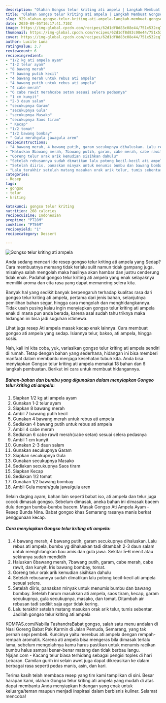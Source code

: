 ```yaml
---
description: "Olahan Gongso telur kriting ati ampela | Langkah Membuat Gongso telur kriting ati ampela Yang Bisa Manjain Lidah"
title: "Olahan Gongso telur kriting ati ampela | Langkah Membuat Gongso telur kriting ati ampela Yang Bisa Manjain Lidah"
slug: 929-olahan-gongso-telur-kriting-ati-ampela-langkah-membuat-gongso-telur-kriting-ati-ampela-yang-bisa-manjain-lidah
date: 2020-09-05T16:17:41.710Z
image: https://img-global.cpcdn.com/recipes/62d1df8d83c08e44/751x532cq70/gongso-telur-kriting-ati-ampela-foto-resep-utama.jpg
thumbnail: https://img-global.cpcdn.com/recipes/62d1df8d83c08e44/751x532cq70/gongso-telur-kriting-ati-ampela-foto-resep-utama.jpg
cover: https://img-global.cpcdn.com/recipes/62d1df8d83c08e44/751x532cq70/gongso-telur-kriting-ati-ampela-foto-resep-utama.jpg
author: Lucile Luna
ratingvalue: 3.7
reviewcount: 6
recipeingredient:
- "1/2 kg ati ampela ayam"
- "1-2 telur ayam"
- "8 bawang merah"
- "7 bawang putih kecil"
- "4 bawang merah untuk rebus ati ampela"
- "4 bawang putih untuk rebus ati ampela"
- "4 cabe merah"
- "6 cabe rawit merahcabe setan sesuai selera pedasnya"
- "1 cm kunyit"
- "2-3 daun salam"
- "secukupnya Garam"
- "secukupnya Gula"
- "secukupnya Masako"
- "secukupnya Saos tiram"
- " Kecap"
- "1/2 tomat"
- "1/2 bawang bombay"
- " Gula merahgula jawagula aren"
recipeinstructions:
- "4 bawang merah, 4 bawang putih, garam secukupnya dihaluskan. Lalu rebus ati ampela, bumbu yg dihaluskan tadi ditambah 2-3 daun salam untuk menghilangkan bau amis dan gula jawa. Sekitar 5-6 menit atau sekiranya sudah mendidih"
- "Haluskan 8bawang merah, 7bawang putih, garam, cabe merah, cabe rawit, dan kunyit. Iris bawang bombay, tomat."
- "Goreng telur orak arik kemudian sisihkan dahulu"
- "Setelah rebusannya sudah dimatikan lalu potong kecil-kecil ati ampela sesuai selera."
- "Setelah diiris, panaskan minyak untuk menumis bumbu dan bawang bombay. Setelah harum masukkan ati ampela, saos tiram, kecap, garam secukupnya, gula secukupnya, masako, dan tomat. Ditambah air rebusan tadi sedikit saja agar tidak kering."
- "Lalu terakhir setelah matang masukan orak arik telur, tumis sebentar. Jadilah gongso telur kriting ati ampela"
categories:
- Resep
tags:
- gongso
- telur
- kriting

katakunci: gongso telur kriting 
nutrition: 268 calories
recipecuisine: Indonesian
preptime: "PT28M"
cooktime: "PT56M"
recipeyield: "1"
recipecategory: Dessert

---
```



![Gongso telur kriting ati ampela](https://img-global.cpcdn.com/recipes/62d1df8d83c08e44/751x532cq70/gongso-telur-kriting-ati-ampela-foto-resep-utama.jpg)

Anda sedang mencari ide resep gongso telur kriting ati ampela yang Sedap? Cara membuatnya memang tidak terlalu sulit namun tidak gampang juga. misalnya salah mengolah maka hasilnya akan hambar dan justru cenderung tidak enak. Padahal gongso telur kriting ati ampela yang enak selayaknya memiliki aroma dan cita rasa yang dapat memancing selera kita.

Banyak hal yang sedikit banyak berpengaruh terhadap kualitas rasa dari gongso telur kriting ati ampela, pertama dari jenis bahan, selanjutnya pemilihan bahan segar, hingga cara mengolah dan menghidangkannya. Tidak usah pusing kalau ingin menyiapkan gongso telur kriting ati ampela enak di mana pun anda berada, karena asal sudah tahu triknya maka hidangan ini bisa jadi suguhan istimewa.

Lihat juga resep Ati ampela masak kecap enak lainnya. Cara membuat gongso ati ampela yang sedap. Isiannya telur, bakso, ati ampela, hingga sosis.


Nah, kali ini kita coba, yuk, variasikan gongso telur kriting ati ampela sendiri di rumah. Tetap dengan bahan yang sederhana, hidangan ini bisa memberi manfaat dalam membantu menjaga kesehatan tubuh kita. Anda bisa menyiapkan Gongso telur kriting ati ampela memakai 18 bahan dan 6 langkah pembuatan. Berikut ini cara untuk membuat hidangannya.

<!--inarticleads1-->

##### Bahan-bahan dan bumbu yang digunakan dalam menyiapkan Gongso telur kriting ati ampela:

1. Siapkan 1/2 kg ati ampela ayam
1. Gunakan 1-2 telur ayam
1. Siapkan 8 bawang merah
1. Ambil 7 bawang putih kecil
1. Gunakan 4 bawang merah untuk rebus ati ampela
1. Sediakan 4 bawang putih untuk rebus ati ampela
1. Ambil 4 cabe merah
1. Sediakan 6 cabe rawit merah(cabe setan) sesuai selera pedasnya
1. Ambil 1 cm kunyit
1. Gunakan 2-3 daun salam
1. Gunakan secukupnya Garam
1. Siapkan secukupnya Gula
1. Gunakan secukupnya Masako
1. Sediakan secukupnya Saos tiram
1. Siapkan  Kecap
1. Sediakan 1/2 tomat
1. Gunakan 1/2 bawang bombay
1. Ambil  Gula merah/gula jawa/gula aren


Selain daging ayam, bahan lain seperti babat iso, ati ampela dan telur juga cocok dimasak gongso. Sebelum dimasak, aneka bahan ini dimasak bacem dulu dengan bumbu-bumbu bacem. Masak Gongso Ati Ampela Ayam - Resep Bunda Nina. Babat gongso khas Semarang rasanya manis berkat penggunaan kecap. 

<!--inarticleads2-->

##### Cara menyiapkan Gongso telur kriting ati ampela:

1. 4 bawang merah, 4 bawang putih, garam secukupnya dihaluskan. Lalu rebus ati ampela, bumbu yg dihaluskan tadi ditambah 2-3 daun salam untuk menghilangkan bau amis dan gula jawa. Sekitar 5-6 menit atau sekiranya sudah mendidih
1. Haluskan 8bawang merah, 7bawang putih, garam, cabe merah, cabe rawit, dan kunyit. Iris bawang bombay, tomat.
1. Goreng telur orak arik kemudian sisihkan dahulu
1. Setelah rebusannya sudah dimatikan lalu potong kecil-kecil ati ampela sesuai selera.
1. Setelah diiris, panaskan minyak untuk menumis bumbu dan bawang bombay. Setelah harum masukkan ati ampela, saos tiram, kecap, garam secukupnya, gula secukupnya, masako, dan tomat. Ditambah air rebusan tadi sedikit saja agar tidak kering.
1. Lalu terakhir setelah matang masukan orak arik telur, tumis sebentar. Jadilah gongso telur kriting ati ampela


KOMPAS.com/Nabilla TashandraBabat gongso, salah satu menu andalan di Nasi Goreng Babat Pak Karmin di Jalan Pemuda, Semarang, yang tak pernah sepi pembeli. Kuncinya yaitu merebus ati ampela dengan rempah-rempah aromatik. Karena ati ampela bisa mengeras bila dimasak terlalu lama, sebelum mengolahnya kamu harus pastikan untuk menumis racikan bumbu halus sampai benar-benar matang dan tidak berbau langu. Njajan.com - Kacang telur biasa terhidang sebagai pengisi toples di hari Lebaran. Camilan gurih ini selain awet juga dapat dikreasikan ke dalam berbagai rasa seperti pedas manis, asin, dan kari. 

Terima kasih telah membaca resep yang tim kami tampilkan di sini. Besar harapan kami, olahan Gongso telur kriting ati ampela yang mudah di atas dapat membantu Anda menyiapkan hidangan yang enak untuk keluarga/teman maupun menjadi inspirasi dalam berbisnis kuliner. Selamat mencoba!
